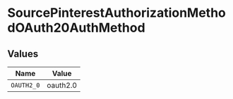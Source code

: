 # SourcePinterestAuthorizationMethodOAuth20AuthMethod


## Values

| Name       | Value      |
| ---------- | ---------- |
| `OAUTH2_0` | oauth2.0   |